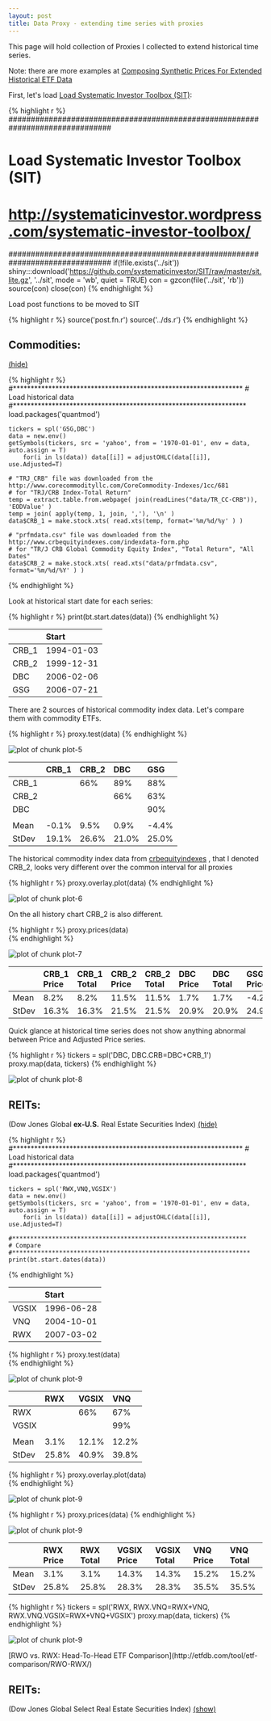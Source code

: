 ```yaml
---
layout: post
title: Data Proxy - extending time series with proxies
---
```


This page will hold collection of Proxies I collected to extend historical time series.

Note: there are more examples at
[Composing Synthetic Prices For Extended Historical ETF Data](http://indexswingtrader.blogspot.ca/2014/05/composing-synthetic-prices-for-extended.html)


First, let's load [Load Systematic Investor Toolbox (SIT)](http://systematicinvestor.wordpress.com/systematic-investor-toolbox/):


{% highlight r %}
###############################################################################
# Load Systematic Investor Toolbox (SIT)
# http://systematicinvestor.wordpress.com/systematic-investor-toolbox/
###############################################################################
if(!file.exists('../sit'))
	shiny:::download('https://github.com/systematicinvestor/SIT/raw/master/sit.lite.gz', '../sit', mode = 'wb', quiet = TRUE)
con = gzcon(file('../sit', 'rb'))
	source(con)
close(con)
{% endhighlight %}

Load post functions to be moved to SIT

{% highlight r %}
source('post.fn.r')
source('../ds.r')
{% endhighlight %}

<!-- open collapse div, http://stackoverflow.com/questions/15917463/embedding-markdown-in-jekyll-html -->

Commodities:
----
<a href="#self" class="acollapse">(hide)</a>

<div markdown="1">

{% highlight r %}
    #*****************************************************************
    # Load historical data
    #******************************************************************   
    load.packages('quantmod')  
    
    tickers = spl('GSG,DBC')
    data = new.env()
    getSymbols(tickers, src = 'yahoo', from = '1970-01-01', env = data, auto.assign = T)   
        for(i in ls(data)) data[[i]] = adjustOHLC(data[[i]], use.Adjusted=T)
      
    # "TRJ_CRB" file was downloaded from the http://www.corecommodityllc.com/CoreCommodity-Indexes/1cc/681
    # for "TRJ/CRB Index-Total Return"
    temp = extract.table.from.webpage( join(readLines("data/TR_CC-CRB")), 'EODValue' )
    temp = join( apply(temp, 1, join, ','), '\n' )
    data$CRB_1 = make.stock.xts( read.xts(temp, format='%m/%d/%y' ) )
     
    # "prfmdata.csv" file was downloaded from the http://www.crbequityindexes.com/indexdata-form.php
    # for "TR/J CRB Global Commodity Equity Index", "Total Return", "All Dates"
    data$CRB_2 = make.stock.xts( read.xts("data/prfmdata.csv", format='%m/%d/%Y' ) )
{% endhighlight %}

Look at historical start date for each series:
 

{% highlight r %}
print(bt.start.dates(data))
{% endhighlight %}



|      |Start      |
|:-----|:----------|
|CRB_1 |1994-01-03 |
|CRB_2 |1999-12-31 |
|DBC   |2006-02-06 |
|GSG   |2006-07-21 |

There are 2 sources of historical commodity index data. Let's compare them with commodity ETFs.
      

{% highlight r %}
    proxy.test(data)
{% endhighlight %}

![plot of chunk plot-5](/public/images/2014-11-14-Data-Proxy/plot-5-1.png) 

|      |CRB_1 |CRB_2 |DBC   |GSG   |
|:-----|:-----|:-----|:-----|:-----|
|CRB_1 |      |66%   |89%   |88%   |
|CRB_2 |      |      |66%   |63%   |
|DBC   |      |      |      |90%   |
|      |      |      |      |      |
|Mean  |-0.1% | 9.5% | 0.9% |-4.4% |
|StDev |19.1% |26.6% |21.0% |25.0% |

The historical commodity index data from [crbequityindexes](http://www.crbequityindexes.com/indexdata-form.php)
, that I denoted CRB_2, looks very different over the common interval for all proxies


{% highlight r %}
    proxy.overlay.plot(data)
{% endhighlight %}

![plot of chunk plot-6](/public/images/2014-11-14-Data-Proxy/plot-6-1.png) 

On the all history chart CRB_2 is also different.



{% highlight r %}
    proxy.prices(data)  
{% endhighlight %}

![plot of chunk plot-7](/public/images/2014-11-14-Data-Proxy/plot-7-1.png) 

|      |CRB_1 Price |CRB_1 Total |CRB_2 Price |CRB_2 Total |DBC Price |DBC Total |GSG Price |GSG Total |
|:-----|:-----------|:-----------|:-----------|:-----------|:---------|:---------|:---------|:---------|
|Mean  | 8.2%       | 8.2%       |11.5%       |11.5%       | 1.7%     | 1.7%     |-4.2%     |-4.2%     |
|StDev |16.3%       |16.3%       |21.5%       |21.5%       |20.9%     |20.9%     |24.9%     |24.9%     |

Quick glance at historical time series does not show anything abnormal between Price and Adjusted Price series. 
    

{% highlight r %}
    tickers = spl('DBC, DBC.CRB=DBC+CRB_1')
    proxy.map(data, tickers)
{% endhighlight %}

![plot of chunk plot-8](/public/images/2014-11-14-Data-Proxy/plot-8-1.png) 
</div>
                    
REITs: 
---- 
(Dow Jones Global **ex-U.S.** Real Estate Securities Index)
<a href="#self" class="acollapse">(hide)</a>

<div markdown="1">
    

{% highlight r %}
    #*****************************************************************
    # Load historical data
    #******************************************************************   
    load.packages('quantmod')  
    
    tickers = spl('RWX,VNQ,VGSIX')
    data = new.env()
    getSymbols(tickers, src = 'yahoo', from = '1970-01-01', env = data, auto.assign = T)   
        for(i in ls(data)) data[[i]] = adjustOHLC(data[[i]], use.Adjusted=T)
                         
    #*****************************************************************
    # Compare
    #******************************************************************
    print(bt.start.dates(data))
{% endhighlight %}



|      |Start      |
|:-----|:----------|
|VGSIX |1996-06-28 |
|VNQ   |2004-10-01 |
|RWX   |2007-03-02 |


{% highlight r %}
    proxy.test(data)    
{% endhighlight %}

![plot of chunk plot-9](/public/images/2014-11-14-Data-Proxy/plot-9-1.png) 

|      |RWX   |VGSIX |VNQ   |
|:-----|:-----|:-----|:-----|
|RWX   |      |66%   |67%   |
|VGSIX |      |      |99%   |
|      |      |      |      |
|Mean  | 3.1% |12.1% |12.2% |
|StDev |25.8% |40.9% |39.8% |




{% highlight r %}
    proxy.overlay.plot(data)   
{% endhighlight %}

![plot of chunk plot-9](/public/images/2014-11-14-Data-Proxy/plot-9-2.png) 

{% highlight r %}
    proxy.prices(data)
{% endhighlight %}

![plot of chunk plot-9](/public/images/2014-11-14-Data-Proxy/plot-9-3.png) 

|      |RWX Price |RWX Total |VGSIX Price |VGSIX Total |VNQ Price |VNQ Total |
|:-----|:---------|:---------|:-----------|:-----------|:---------|:---------|
|Mean  | 3.1%     | 3.1%     |14.3%       |14.3%       |15.2%     |15.2%     |
|StDev |25.8%     |25.8%     |28.3%       |28.3%       |35.5%     |35.5%     |




{% highlight r %}
    tickers = spl('RWX, RWX.VNQ=RWX+VNQ, RWX.VNQ.VGSIX=RWX+VNQ+VGSIX')
    proxy.map(data, tickers)
{% endhighlight %}

![plot of chunk plot-9](/public/images/2014-11-14-Data-Proxy/plot-9-4.png) 
</div>
[RWO vs. RWX: Head-To-Head ETF Comparison](http://etfdb.com/tool/etf-comparison/RWO-RWX/)
    
    
REITs:
----
(Dow Jones Global Select Real Estate Securities Index)
<a href="#self" class="acollapse">(show)</a>

<div markdown="1" style="display:none;">   

{% highlight r %}
    #*****************************************************************
    # Load historical data
    #******************************************************************   
    load.packages('quantmod')  
    
    tickers = spl('IYR,VGSIX,RWO')
    data = new.env()
    getSymbols(tickers, src = 'yahoo', from = '1970-01-01', env = data, auto.assign = T)   
        for(i in ls(data)) data[[i]] = adjustOHLC(data[[i]], use.Adjusted=T)
           
    #*****************************************************************
    # Compare
    #******************************************************************
    print(bt.start.dates(data))
{% endhighlight %}



|      |Start      |
|:-----|:----------|
|VGSIX |1996-06-28 |
|IYR   |2000-06-19 |
|RWO   |2008-05-22 |


{% highlight r %}
    proxy.test(data)    
{% endhighlight %}

![plot of chunk plot-10](/public/images/2014-11-14-Data-Proxy/plot-10-1.png) 

|      |IYR   |RWO   |VGSIX |
|:-----|:-----|:-----|:-----|
|IYR   |      |85%   |99%   |
|RWO   |      |      |85%   |
|      |      |      |      |
|Mean  |13.8% | 8.3% |15.8% |
|StDev |39.8% |30.4% |42.7% |




{% highlight r %}
    proxy.overlay.plot(data)   
{% endhighlight %}

![plot of chunk plot-10](/public/images/2014-11-14-Data-Proxy/plot-10-2.png) 

{% highlight r %}
    proxy.prices(data)
{% endhighlight %}

![plot of chunk plot-10](/public/images/2014-11-14-Data-Proxy/plot-10-3.png) 

|      |IYR Price |IYR Total |RWO Price |RWO Total |VGSIX Price |VGSIX Total |
|:-----|:---------|:---------|:---------|:---------|:-----------|:-----------|
|Mean  |14.0%     |14.0%     | 8.3%     | 8.3%     |14.3%       |14.3%       |
|StDev |29.8%     |29.8%     |30.4%     |30.4%     |28.3%       |28.3%       |




{% highlight r %}
    tickers = spl('RWO, RWO.IYR=RWO+IYR, RWO.IYR.VGSIX=RWO+IYR+VGSIX')
    proxy.map(data, tickers)
{% endhighlight %}

![plot of chunk plot-10](/public/images/2014-11-14-Data-Proxy/plot-10-4.png) 
</div>

